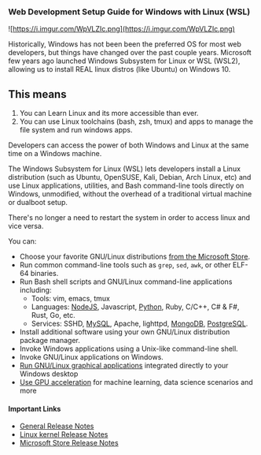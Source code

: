 ### Web Development Setup Guide for Windows with Linux (WSL)

![https://i.imgur.com/WpVLZIc.png](https://i.imgur.com/WpVLZIc.png)

Historically, Windows has not been been the preferred OS for most web developers, but things have changed over the past couple years. Microsoft few years ago launched Windows Subsystem for Linux or WSL (WSL2), allowing us to install REAL linux distros (like Ubuntu) on Windows 10. 

## This means

1. You can Learn Linux and its more accessible than ever.
2. You can use Linux toolchains (bash, zsh, tmux) and apps to manage the file system and run windows apps.

Developers can access the power of both Windows and Linux at the same time on a Windows machine. 

The Windows Subsystem for Linux (WSL) lets developers install a Linux distribution (such as Ubuntu, OpenSUSE, Kali, Debian, Arch Linux, etc) and use Linux applications, utilities, and Bash command-line tools directly on Windows, unmodified, without the overhead of a traditional virtual machine or dualboot setup.

There's no longer a need to restart the system in order to access linux and vice versa.

You can:

- Choose your favorite GNU/Linux distributions [from the Microsoft Store](https://aka.ms/wslstore).
- Run common command-line tools such as `grep`, `sed`, `awk`, or other ELF-64 binaries.
- Run Bash shell scripts and GNU/Linux command-line applications including:
  - Tools: vim, emacs, tmux
  - Languages: [NodeJS](https://learn.microsoft.com/en-us/windows/nodejs/setup-on-wsl2), Javascript, [Python](https://learn.microsoft.com/en-us/windows/python/web-frameworks), Ruby, C/C++, C# & F#, Rust, Go, etc.
  - Services: SSHD, [MySQL](https://learn.microsoft.com/en-us/windows/wsl/tutorials/wsl-database), Apache, lighttpd, [MongoDB](https://learn.microsoft.com/en-us/windows/wsl/tutorials/wsl-database), [PostgreSQL](https://learn.microsoft.com/en-us/windows/wsl/tutorials/wsl-database).
- Install additional software using your own GNU/Linux distribution package manager.
- Invoke Windows applications using a Unix-like command-line shell.
- Invoke GNU/Linux applications on Windows.
- [Run GNU/Linux graphical applications](https://learn.microsoft.com/en-us/windows/wsl/tutorials/gui-apps) integrated directly to your Windows desktop
- [Use GPU acceleration](https://learn.microsoft.com/en-us/windows/wsl/tutorials/gpu-compute) for machine learning, data science scenarios and more

#### Important Links

- [General Release Notes](https://learn.microsoft.com/en-us/windows/wsl/release-notes)
- [Linux kernel Release Notes](https://learn.microsoft.com/en-us/windows/wsl/kernel-release-notes)
- [Microsoft Store Release Notes](https://learn.microsoft.com/en-us/windows/wsl/store-release-notes)